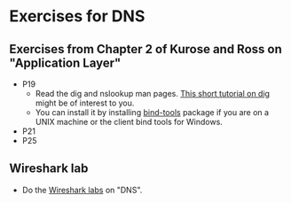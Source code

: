 # Exercises for DNS

## Exercises from Chapter 2 of Kurose and Ross on "Application Layer"

* P19
  * Read the dig and nslookup man pages. [This short tutorial on dig](https://www.linode.com/docs/networking/dns/use-dig-to-perform-manual-dns-queries/) might be of interest to you.
  * You can install it by installing [bind-tools](http://www.isc.org/downloads/bind/) package if you are on a UNIX machine or the client bind tools for Windows. 
* P21
* P25


## Wireshark lab 

* Do the [Wireshark labs](https://www-net.cs.umass.edu/wireshark-labs/) on "DNS". 

